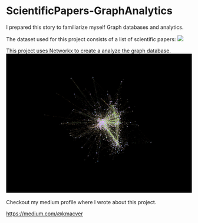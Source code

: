 # ScientificPapers-GraphAnalytics

I prepared this story to familiarize myself Graph databases and analytics. 

The dataset used for this project consists of a list of scientific papers:
![](images/datahead.PNG)

This project uses Networkx to create a analyze the graph database.
![](images/graph_view.PNG)

Checkout my medium profile where I wrote about this project.

https://medium.com/@kmacver


